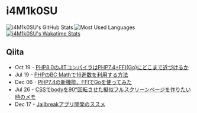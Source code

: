 # i4M1k0SU

<a href="https://github.com/anuraghazra/github-readme-stats">
    <img align="left" src="https://github-readme-stats.vercel.app/api?username=i4M1k0SU&count_private=true&show_icons=true" alt="i4M1k0SU's GitHub Stats" />
</a>
<a href="https://github.com/anuraghazra/github-readme-stats">
    <img align="left" src="https://github-readme-stats.vercel.app/api/top-langs/?username=i4M1k0SU&layout=compact" alt="Most Used Languages" />
</a>

[![i4M1k0SU's Wakatime Stats](https://github-readme-stats.vercel.app/api/wakatime?username=i4M1k0SU)](https://github.com/anuraghazra/github-readme-stats)

## Qiita
<!-- feed start -->
- Oct 19 - [PHP8.0のJITコンパイラはPHP7.4+FFI(Go)にどこまで近づけるか](https://qiita.com/i4M1k0SU/items/e8e1a8344831becf95a8)
- Jul 19 - [PHPのBC Mathで16進数を利用する方法](https://qiita.com/i4M1k0SU/items/1b854af92ef0e1158744)
- Dec 06 - [PHP7.4の新機能、FFIでGoを使ってみた](https://qiita.com/i4M1k0SU/items/7c0db12e047e0fbf7550)
- Jul 26 - [CSSでbodyを90°回転させた擬似フルスクリーンページを作りたい時のメモ](https://qiita.com/i4M1k0SU/items/fdc48263648e4c6cdeba)
- Dec 17 - [Jailbreakアプリ開発のススメ](https://qiita.com/i4M1k0SU/items/db51626cc36e2cb35b80)
<!-- feed end -->
